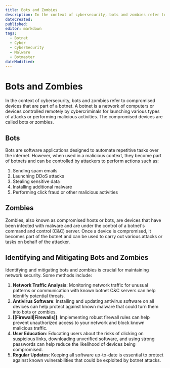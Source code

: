 ```yaml
---
title: Bots and Zombies
description: In the context of cybersecurity, bots and zombies refer to compromised devices that are part of a botnet. A botnet is a network of computers or devices controlled remotely by cybercriminals for launching various types of attacks or performing malicious activities. The compromised devices are called bots or zombies.
dateCreated: 
published: 
editor: markdown
tags:
  - Botnet
  - Cyber
  - CyberSecurity
  - Malware
  - Botmaster
dateModified: 
---
```

# Bots and Zombies

In the context of cybersecurity, bots and zombies refer to compromised devices that are part of a botnet. A botnet is a network of computers or devices controlled remotely by cybercriminals for launching various types of attacks or performing malicious activities. The compromised devices are called bots or zombies.

## Bots

Bots are software applications designed to automate repetitive tasks over the internet. However, when used in a malicious context, they become part of botnets and can be controlled by attackers to perform actions such as:

1. Sending spam emails
2. Launching DDoS attacks
3. Stealing sensitive data
4. Installing additional malware
5. Performing click fraud or other malicious activities

## Zombies

Zombies, also known as compromised hosts or bots, are devices that have been infected with malware and are under the control of a botnet's command and control (C&C) server. Once a device is compromised, it becomes part of the botnet and can be used to carry out various attacks or tasks on behalf of the attacker.

## Identifying and Mitigating Bots and Zombies

Identifying and mitigating bots and zombies is crucial for maintaining network security. Some methods include:

1. **Network Traffic Analysis**: Monitoring network traffic for unusual patterns or communication with known botnet C&C servers can help identify potential threats.
2. **Antivirus Software**: Installing and updating antivirus software on all devices can help protect against known malware that could turn them into bots or zombies.
3. **[[Firewall|Firewalls]]**: Implementing robust firewall rules can help prevent unauthorized access to your network and block known malicious traffic.
4. **User Education**: Educating users about the risks of clicking on suspicious links, downloading unverified software, and using strong passwords can help reduce the likelihood of devices being compromised.
5. **Regular Updates**: Keeping all software up-to-date is essential to protect against known vulnerabilities that could be exploited by botnet attacks.